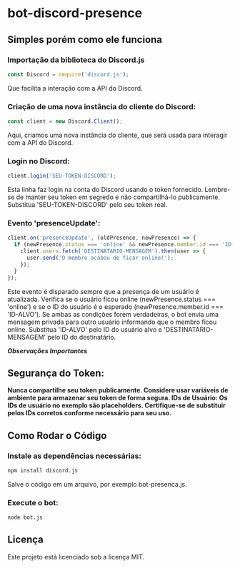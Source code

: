 # bot-discord-presence

## Simples porém como ele funciona

### Importação da biblioteca do Discord.js

```javascript
const Discord = require('discord.js');
```
Que facilita a interação com a API do Discord.


### Criação de uma nova instância do cliente do Discord:

```javascript
const client = new Discord.Client();
```
Aqui, criamos uma nova instância do cliente, que será usada para interagir com a API do Discord.


### Login no Discord:

```javascript
client.login('SEU-TOKEN-DISCORD');
```
Esta linha faz login na conta do Discord usando o token fornecido. Lembre-se de manter seu token em segredo e não compartilhá-lo publicamente. Substitua 'SEU-TOKEN-DISCORD' pelo seu token real.


### Evento 'presenceUpdate':

```javascript
client.on('presenceUpdate', (oldPresence, newPresence) => {
  if (newPresence.status === 'online' && newPresence.member.id === 'ID-ALVO') {
    client.users.fetch('DESTINATARIO-MENSAGEM').then(user => {
      user.send('O membro acabou de ficar online!');
    });
  }
});
```
Este evento é disparado sempre que a presença de um usuário é atualizada.
Verifica se o usuário ficou online (newPresence.status === 'online') e se o ID do usuário é o esperado (newPresence.member.id === 'ID-ALVO').
Se ambas as condições forem verdadeiras, o bot envia uma mensagem privada para outro usuário informando que o membro ficou online. Substitua 'ID-ALVO' pelo ID do usuário alvo e 'DESTINATARIO-MENSAGEM' pelo ID do destinatário.

***Observações Importantes***
## Segurança do Token:
**Nunca compartilhe seu token publicamente. Considere usar variáveis de ambiente para armazenar seu token de forma segura.
IDs de Usuário:
Os IDs de usuário no exemplo são placeholders. Certifique-se de substituir pelos IDs corretos conforme necessário para seu uso.**


## Como Rodar o Código

### Instale as dependências necessárias:

```bash
npm install discord.js
```
Salve o código em um arquivo, por exemplo bot-presenca.js.


### Execute o bot:

```bash
node bot.js
```
## Licença

Este projeto está licenciado sob a licença MIT.
